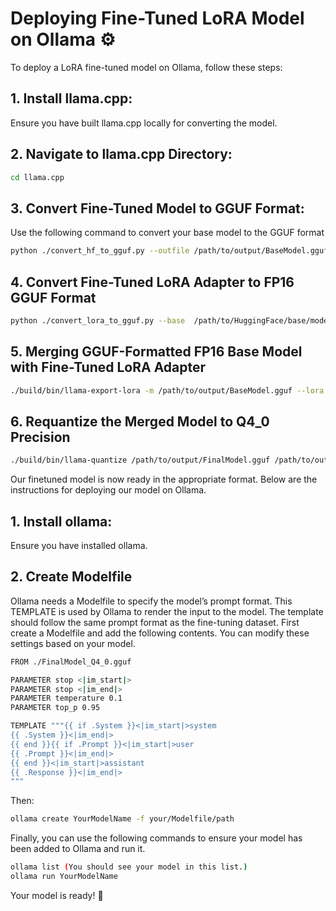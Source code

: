 # Deploying Fine-Tuned LoRA Model on Ollama ⚙️

To deploy a LoRA fine-tuned model on Ollama, follow these steps:

## 1. Install llama.cpp: 

Ensure you have built llama.cpp locally for converting the model.

## 2. Navigate to llama.cpp Directory:
```bash
cd llama.cpp
```
## 3. Convert Fine-Tuned Model to GGUF Format: 

Use the following command to convert your base model to the GGUF format
```bash
python ./convert_hf_to_gguf.py --outfile /path/to/output/BaseModel.gguf /path/to/HuggingFace/base/model
```

## 4. Convert Fine-Tuned LoRA Adapter to FP16 GGUF Format
```bash
python ./convert_lora_to_gguf.py --base  /path/to/HuggingFace/base/model --outfile /path/to/output/lora_adaptor.gguf --outtype f16 /path/to/FineTuned/LoRA/Adapter
```

## 5. Merging GGUF-Formatted FP16 Base Model with Fine-Tuned LoRA Adapter

```bash
./build/bin/llama-export-lora -m /path/to/output/BaseModel.gguf --lora /path/to/output/lora_adaptor.gguf -o /path/to/output/FinalModel.gguf
```

## 6. Requantize the Merged Model to Q4_0 Precision
```bash
./build/bin/llama-quantize /path/to/output/FinalModel.gguf /path/to/output/FinalModel_Q4_0.gguf 2
```

Our finetuned model is now ready in the appropriate format. Below are the instructions for deploying our model on Ollama.
## 1. Install ollama:

Ensure you have installed ollama.

## 2. Create Modelfile
Ollama needs a Modelfile to specify the model’s prompt format. This TEMPLATE is used by Ollama to render the input to the model. 
The template should follow the same prompt format as the fine-tuning dataset.
First create a Modelfile and add the following contents. You can modify these settings based on your model.

```bash
FROM ./FinalModel_Q4_0.gguf

PARAMETER stop <|im_start|>
PARAMETER stop <|im_end|>
PARAMETER temperature 0.1
PARAMETER top_p 0.95

TEMPLATE """{{ if .System }}<|im_start|>system
{{ .System }}<|im_end|>
{{ end }}{{ if .Prompt }}<|im_start|>user
{{ .Prompt }}<|im_end|>
{{ end }}<|im_start|>assistant
{{ .Response }}<|im_end|>
"""
```
Then:
```bash
ollama create YourModelName -f your/Modelfile/path
```
Finally, you can use the following commands to ensure your model has been added to Ollama and run it.
```bash
ollama list (You should see your model in this list.)
ollama run YourModelName
```

Your model is ready! 🎉





